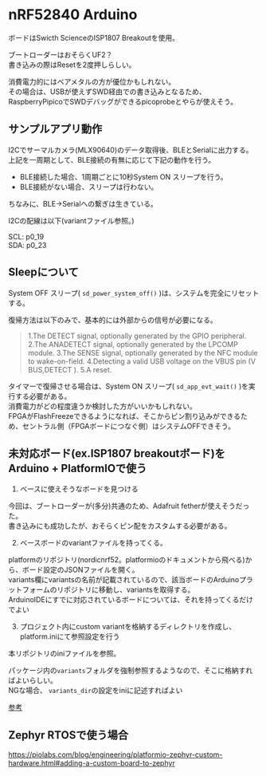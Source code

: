 # nRF52840 Arduino 

ボードはSwicth ScienceのISP1807 Breakoutを使用。

ブートローダーはおそらくUF2？  
書き込みの際はResetを2度押しらしい。

消費電力的にはベアメタルの方が優位かもしれない。  
その場合は、USBが使えずSWD経由での書き込みとなるため、RaspberryPipicoでSWDデバッグができるpicoprobeとやらが使えそう。

## サンプルアプリ動作

I2Cでサーマルカメラ(MLX90640)のデータ取得後、BLEとSerialに出力する。  
上記を一周期として、BLE接続の有無に応じて下記の動作を行う。

- BLE接続した場合、1周期ごとに10秒System ON スリープを行う。
- BLE接続がない場合、スリープは行わない。

ちなみに、BLE->Serialへの繋ぎは生きている。

I2Cの配線は以下(variantファイル参照。)

SCL: p0_19  
SDA: p0_23

## Sleepについて

System OFF スリープ( `sd_power_system_off()` )は、システムを完全にリセットする。  

復帰方法は以下のみで、基本的には外部からの信号が必要になる。

> 1.The DETECT signal, optionally generated by the GPIO peripheral.
> 2.The ANADETECT signal, optionally generated by the LPCOMP module.
> 3.The SENSE signal, optionally generated by the NFC module to wake-on-field.
> 4.Detecting a valid USB voltage on the VBUS pin (V BUS,DETECT ).
> 5.A reset.

タイマーで復帰させる場合は、System ON スリープ( `sd_app_evt_wait()` )を実行する必要がある。  
消費電力がどの程度違うか検討した方がいいかもしれない。  
FPGAがFlashFreezeできるようになれば、そこからピン割り込みができるため、セントラル側（FPGAボードにつなぐ側）はシステムOFFできそう。

## 未対応ボード(ex.ISP1807 breakoutボード)をArduino + PlatformIOで使う

1. ベースに使えそうなボードを見つける

今回は、ブートローダーが(多分)共通のため、Adafruit fetherが使えそうだった。  
書き込みにも成功したが、おそらくピン配をカスタムする必要がある。  

2. ベースボードのvariantファイルを持ってくる。

platformのリポジトリ(nordicnrf52。platformioのドキュメントから飛べる)から、ボード設定のJSONファイルを開く。  
variants欄にvariantsの名前が記載されているので、該当ボードのArduinoプラットフォームのリポジトリに移動し、variantsを取得する。  
ArduinoIDEにすでに対応されているボードについては、それを持ってくるだけでよい


3. プロジェクト内にcustom variantを格納するディレクトリを作成し、platform.iniにて参照設定を行う

本リポジトリのiniファイルを参照。

パッケージ内の`variants`フォルダを強制参照するようなので、そこに格納すればよいらしい。  
NGな場合、 `variants_dir`の設定をiniに記述すればよい

[参考](https://github.com/maxgerhardt/pio-custom-stm32duino-variants)

## Zephyr RTOSで使う場合

https://piolabs.com/blog/engineering/platformio-zephyr-custom-hardware.html#adding-a-custom-board-to-zephyr

